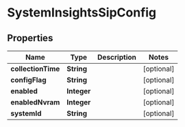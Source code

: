 

# SystemInsightsSipConfig


## Properties

| Name | Type | Description | Notes |
|------------ | ------------- | ------------- | -------------|
|**collectionTime** | **String** |  |  [optional] |
|**configFlag** | **String** |  |  [optional] |
|**enabled** | **Integer** |  |  [optional] |
|**enabledNvram** | **Integer** |  |  [optional] |
|**systemId** | **String** |  |  [optional] |



